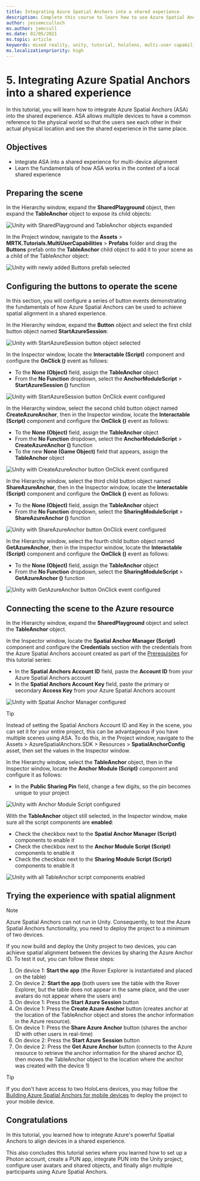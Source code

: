 ```yaml
---
title: Integrating Azure Spatial Anchors into a shared experience
description: Complete this course to learn how to use Azure Spatial Anchors to anchor objects in a shared multi-user HoloLens 2 application.
author: jessemcculloch
ms.author: jemccull
ms.date: 02/05/2021
ms.topic: article
keywords: mixed reality, unity, tutorial, hololens, multi-user capabilities, Photon, MRTK, mixed reality toolkit, UWP, Azure spatial anchors
ms.localizationpriority: high
---
```


# 5. Integrating Azure Spatial Anchors into a shared experience

In this tutorial, you will learn how to integrate Azure Spatial Anchors (ASA) into the shared experience. ASA allows multiple devices to have a common reference to the physical world so that the users see each other in their actual physical location and see the shared experience in the same place.

## Objectives

* Integrate ASA into a shared experience for multi-device alignment
* Learn the fundamentals of how ASA works in the context of a local shared experience

## Preparing the scene

In the Hierarchy window, expand the **SharedPlayground** object, then expand the **TableAnchor** object to expose its child objects:

![Unity with SharedPlayground and TableAnchor objects expanded](images/mr-learning-sharing/sharing-05-section1-step1-1.png)

In the Project window, navigate to the **Assets** > **MRTK.Tutorials.MultiUserCapabilities** > **Prefabs** folder and drag the **Buttons** prefab onto the **TableAnchor** child object to add it to your scene as a child of the TableAnchor object:

![Unity with newly added Buttons prefab selected](images/mr-learning-sharing/sharing-05-section1-step1-2.png)

## Configuring the buttons to operate the scene

In this section, you will configure a series of button events demonstrating the fundamentals of how Azure Spatial Anchors can be used to achieve spatial alignment in a shared experience.

In the Hierarchy window, expand the **Button** object and select the first child button object named **StartAzureSession**:

![Unity with StartAzureSession button object selected](images/mr-learning-sharing/sharing-05-section2-step1-1.png)

In the Inspector window, locate the **Interactable (Script)** component and configure the **OnClick ()** event as follows:

* To the **None (Object)** field, assign the **TableAnchor** object
* From the **No Function** dropdown, select the **AnchorModuleScript** > **StartAzureSession ()** function

![Unity with StartAzureSession button OnClick event configured](images/mr-learning-sharing/sharing-05-section2-step1-2.png)

In the Hierarchy window, select the second child button object named **CreateAzureAnchor**, then in the Inspector window, locate the **Interactable (Script)** component and configure the **OnClick ()** event as follows:

* To the **None (Object)** field, assign the **TableAnchor** object
* From the **No Function** dropdown, select the **AnchorModuleScript** > **CreateAzureAnchor ()** function
* To the new **None (Game Object)** field that appears, assign the **TableAnchor** object

![Unity with CreateAzureAnchor button OnClick event configured](images/mr-learning-sharing/sharing-05-section2-step1-3.png)

In the Hierarchy window, select the third child button object named **ShareAzureAnchor**, then in the Inspector window, locate the **Interactable (Script)** component and configure the **OnClick ()** event as follows:

* To the **None (Object)** field, assign the **TableAnchor** object
* From the **No Function** dropdown, select the **SharingModuleScript** > **ShareAzureAnchor ()** function

![Unity with ShareAzureAnchor button OnClick event configured](images/mr-learning-sharing/sharing-05-section2-step1-4.png)

In the Hierarchy window, select the fourth child button object named **GetAzureAnchor**, then in the Inspector window, locate the **Interactable (Script)** component and configure the **OnClick ()** event as follows:

* To the **None (Object)** field, assign the **TableAnchor** object
* From the **No Function** dropdown, select the **SharingModuleScript** > **GetAzureAnchor ()** function

![Unity with GetAzureAnchor button OnClick event configured](images/mr-learning-sharing/sharing-05-section2-step1-5.png)

## Connecting the scene to the Azure resource

In the Hierarchy window, expand the **SharedPlayground** object and select the **TableAnchor** object.

In the Inspector window, locate the **Spatial Anchor Manager (Script)** component and configure the **Credentials** section with the credentials from the Azure Spatial Anchors account created as part of the [Prerequisites](mr-learning-sharing-01.md#prerequisites) for this tutorial series:

* In the **Spatial Anchors Account ID** field, paste the **Account ID** from your Azure Spatial Anchors account
* In the **Spatial Anchors Account Key** field, paste the primary or secondary **Access Key** from your Azure Spatial Anchors account

![Unity with Spatial Anchor Manager configured](images/mr-learning-sharing/sharing-05-section3-step1-1.png)

> [!TIP]
> Instead of setting the Spatial Anchors Account ID and Key in the scene, you can set it for your entire project, this can be advantageous if you have multiple scenes using ASA. To do this, in the Project window, navigate to the Assets > AzureSpatialAnchors.SDK > Resources > **SpatialAnchorConfig** asset, then set the values in the Inspector window.

In the Hierarchy window, select the **TableAnchor** object, then in the Inspector window, locate the **Anchor Module (Script)** component and configure it as follows:

* In the **Public Sharing Pin** field, change a few digits, so the pin becomes unique to your project

![Unity with Anchor Module Script configured](images/mr-learning-sharing/sharing-05-section3-step1-2.png)

With the **TableAnchor** object still selected, in the Inspector window, make sure all the script components are **enabled**:

* Check the checkbox next to the **Spatial Anchor Manager (Script)** components to enable it
* Check the checkbox next to the **Anchor Module Script (Script)** components to enable it
* Check the checkbox next to the **Sharing Module Script (Script)** components to enable it

![Unity with all TableAnchor script components enabled](images/mr-learning-sharing/sharing-05-section3-step1-3.png)

## Trying the experience with spatial alignment

> [!NOTE]
> Azure Spatial Anchors can not run in Unity. Consequently, to test the Azure Spatial Anchors functionality, you need to deploy the project to a minimum of two devices.

If you now build and deploy the Unity project to two devices, you can achieve spatial alignment between the devices by sharing the Azure Anchor ID. To test it out, you can follow these steps:

1. On device 1: **Start the app** (the Rover Explorer is instantiated and placed on the table)
2. On device 2: **Start the app** (both users see the table with the Rover Explorer, but the table does not appear in the same place, and the user avatars do not appear where the users are)
3. On device 1: Press the **Start Azure Session** button
4. On device 1: Press the **Create Azure Anchor** button (creates anchor at the location of the TableAnchor object and stores the anchor information in the Azure resource).
5. On device 1: Press the **Share Azure Anchor** button (shares the anchor ID with other users in real-time)
6. On device 2: Press the **Start Azure Session** button
7. On device 2: Press the **Get Azure Anchor** button (connects to the Azure resource to retrieve the anchor information for the shared anchor ID, then moves the TableAnchor object to the location where the anchor was created with the device 1)

> [!TIP]
> If you don't have access to two HoloLens devices, you may follow the [Building Azure Spatial Anchors for mobile devices](/learn/modules/azure-spatial-anchors-tutorials/8-azure-spatial-anchors-for-android-ios) to deploy the project to your mobile device.

## Congratulations

In this tutorial, you learned how to integrate Azure's powerful Spatial Anchors to align devices in a shared experience.

This also concludes this tutorial series where you learned how to set up a Photon account, create a PUN app, integrate PUN into the Unity project, configure user avatars and shared objects, and finally align multiple participants using Azure Spatial Anchors.